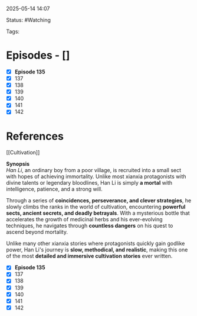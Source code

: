 
2025-05-14 14:07


Status: #Watching 

Tags:

# Episodes - []

- [x] **Episode 135**  
- [x] 137
- [x] 138
- [x] 139
- [x] 140
- [x] 141
- [x] 142

# References







[[Cultivation]]

**Synopsis**  
_Han Li_, an ordinary boy from a poor village, is recruited into a small sect with hopes of achieving immortality. Unlike most xianxia protagonists with divine talents or legendary bloodlines, Han Li is simply **a mortal** with intelligence, patience, and a strong will.

Through a series of **coincidences, perseverance, and clever strategies**, he slowly climbs the ranks in the world of cultivation, encountering **powerful sects, ancient secrets, and deadly betrayals**. With a mysterious bottle that accelerates the growth of medicinal herbs and his ever-evolving techniques, he navigates through **countless dangers** on his quest to ascend beyond mortality.

Unlike many other xianxia stories where protagonists quickly gain godlike power, Han Li's journey is **slow, methodical, and realistic**, making this one of the most **detailed and immersive cultivation stories** ever written.

- [x] **Episode 135**  
- [x] 137
- [x] 138
- [x] 139
- [x] 140
- [x] 141
- [x] 142

